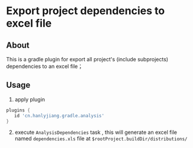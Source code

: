 # Export project dependencies to excel file

## About
This is a gradle plugin for export all project's (include subprojects) dependencies to an excel file；

## Usage 
1. apply plugin 
 ```groovy
plugins {
    id 'cn.hanlyjiang.gradle.analysis'
}
```

2. execute `AnalysisDependencies` task , this will generate an excel file named `dependencies.xls` file at `$rootProject.buildDir/distributions/`